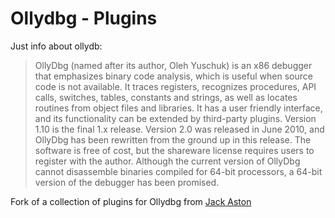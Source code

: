 # Ollydbg - Plugins
Just info about ollydb:
<blockquote cite="https://en.wikipedia.org/wiki/OllyDbg">
OllyDbg (named after its author, Oleh Yuschuk) is an x86 debugger that emphasizes binary code analysis, which is useful when source code is not available. It traces registers, recognizes procedures, API calls, switches, tables, constants and strings, as well as locates routines from object files and libraries. It has a user friendly interface, and its functionality can be extended by third-party plugins. Version 1.10 is the final 1.x release. Version 2.0 was released in June 2010, and OllyDbg has been rewritten from the ground up in this release. The software is free of cost, but the shareware license requires users to register with the author. Although the current version of OllyDbg cannot disassemble binaries compiled for 64-bit processors, a 64-bit version of the debugger has been promised.
</blockquote>

Fork of a collection of plugins for Ollydbg from <a href="https://github.com/JackAston">Jack Aston</a>
